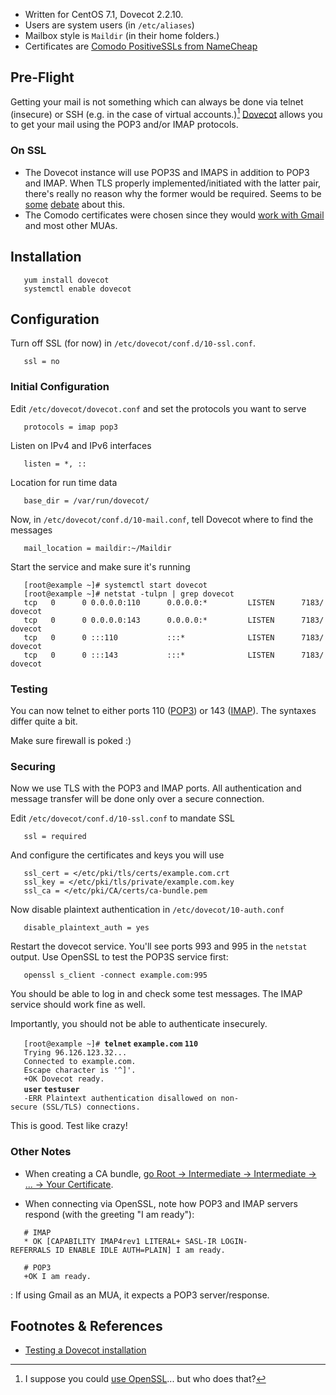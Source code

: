 -   Written for CentOS 7.1, Dovecot 2.2.10.
-   Users are system users (in `/etc/aliases`)
-   Mailbox style is `Maildir` (in their home folders.)
-   Certificates are [Comodo PositiveSSLs from
    NameCheap](https://www.namecheap.com/security/ssl-certificates/domain-validation.aspx)

Pre-Flight
----------

Getting your mail is not something which can always be done via telnet
(insecure) or SSH (e.g. in the case of virtual accounts.)[^1]
[Dovecot](http://www.dovecot.org/) allows you to get your mail using the
POP3 and/or IMAP protocols.

### On SSL

-   The Dovecot instance will use POP3S and IMAPS in addition to POP3
    and IMAP. When TLS properly implemented/initiated with the latter
    pair, there's really no reason why the former would be required.
    Seems to be [some](http://wiki.dovecot.org/SSL)
    [debate](https://support.google.com/mail/answer/1074635?hl=en&uls=en)
    about this.
-   The Comodo certificates were chosen since they would [work with
    Gmail](http://www.tomsguide.com/us/Gmail-SSL-POP3-Certificate-Self-Signed,news-16468.html)
    and most other MUAs.

Installation
------------

`   yum install dovecot`  
`   systemctl enable dovecot`

Configuration
-------------

Turn off SSL (for now) in `/etc/dovecot/conf.d/10-ssl.conf`.

`   ssl = no`

### Initial Configuration

Edit `/etc/dovecot/dovecot.conf` and set the protocols you want to serve

`   protocols = imap pop3`

Listen on IPv4 and IPv6 interfaces

`   listen = *, ::`

Location for run time data

`   base_dir = /var/run/dovecot/`

Now, in `/etc/dovecot/conf.d/10-mail.conf`, tell Dovecot where to find
the messages

`   mail_location = maildir:~/Maildir`

Start the service and make sure it's running

`   [root@example ~]# systemctl start dovecot`  
`   [root@example ~]# netstat -tulpn | grep dovecot`  
`   tcp   0      0 0.0.0.0:110      0.0.0.0:*         LISTEN      7183/dovecot`  
`   tcp   0      0 0.0.0.0:143      0.0.0.0:*         LISTEN      7183/dovecot`  
`   tcp   0      0 :::110           :::*              LISTEN      7183/dovecot`  
`   tcp   0      0 :::143           :::*              LISTEN      7183/dovecot`

### Testing

You can now telnet to either ports 110
([POP3](http://www.anta.net/misc/telnet-troubleshooting/pop.shtml)) or
143
([IMAP](http://www.anta.net/misc/telnet-troubleshooting/imap.shtml)).
The syntaxes differ quite a bit.

Make sure firewall is poked :)

### Securing

Now we use TLS with the POP3 and IMAP ports. All authentication and
message transfer will be done only over a secure connection.

Edit `/etc/dovecot/conf.d/10-ssl.conf` to mandate SSL

`   ssl = required`

And configure the certificates and keys you will use

`   ssl_cert = </etc/pki/tls/certs/example.com.crt`  
`   ssl_key = </etc/pki/tls/private/example.com.key`  
`   ssl_ca = </etc/pki/CA/certs/ca-bundle.pem`

Now disable plaintext authentication in `/etc/dovecot/10-auth.conf`

`   disable_plaintext_auth = yes`

Restart the dovecot service. You'll see ports 993 and 995 in the
`netstat` output. Use OpenSSL to test the POP3S service first:

`   openssl s_client -connect example.com:995`

You should be able to log in and check some test messages. The IMAP
service should work fine as well.

Importantly, you should not be able to authenticate insecurely.

`   [root@example ~]# `**`telnet` `example.com` `110`**  
`   Trying 96.126.123.32...`  
`   Connected to example.com.`  
`   Escape character is '^]'.`  
`   +OK Dovecot ready.`  
`   `**`user` `testuser`**  
`   -ERR Plaintext authentication disallowed on non-secure (SSL/TLS) connections.`

This is good. Test like crazy!

### Other Notes

-   When creating a CA bundle, [go Root → Intermediate → Intermediate
    → ... → Your
    Certificate](https://support.comodo.com/index.php?/Knowledgebase/Article/View/643/0/how-do-i-make-my-own-bundle-file-from-crt-files).

<!-- -->

-   When connecting via OpenSSL, note how POP3 and IMAP servers respond
    (with the greeting "I am ready"):

`   # IMAP`  
`   * OK [CAPABILITY IMAP4rev1 LITERAL+ SASL-IR LOGIN-REFERRALS ID ENABLE IDLE AUTH=PLAIN] I am ready.`

`   # POP3`  
`   +OK I am ready.`

:   If using Gmail as an MUA, it expects a POP3 server/response.

Footnotes & References
----------------------

-   [Testing a Dovecot
    installation](http://wiki.dovecot.org/TestInstallation)

<references />



[^1]: I suppose you could [use
    OpenSSL](Postfix#Doing_things_securely "wikilink")... but who does
    that?
